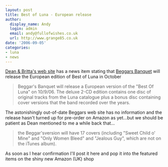 ```yaml
---
layout: post
title: Best of Luna - European release
author:
  display_name: Andy
  login: admin
  email: andy@fullofwishes.co.uk
  url: http://www.grange85.co.uk
date: '2006-09-05'
categories:
- luna
- news
---
```

[Dean & Britta's web site](https://web.archive.org/web/20060905+/http://www.deanandbritta.com) has a news item
stating that [Beggars Banquet](https://web.archive.org/web/20060905+/http://www.beggars.com) will release the
European edition of Best of Luna in October

> Beggar's Banquet will release a European version of the "Best Of Luna" on
10/9/06. The deluxe 2-CD edition contains one disc of original tracks from the
Luna catalogue plus a bonus disc containing cover versions that the band
recorded over the years.

The astonishingly out-of-date Beggars web site has no information and the
release hasn't turned up for pre-order on Amazon as yet...but we should be
patient as Dean mentioned to me a while back that...

> the Beggar'sversion will have 17 covers (including "Sweet Child o' Mine" and
"Only Women Bleed" and "Jealous Guy", which are not on the iTunes album).

As soon as I hear confirmation I'll post it here and pop it into the featured
items on the shiny new Amazon (UK) shop


